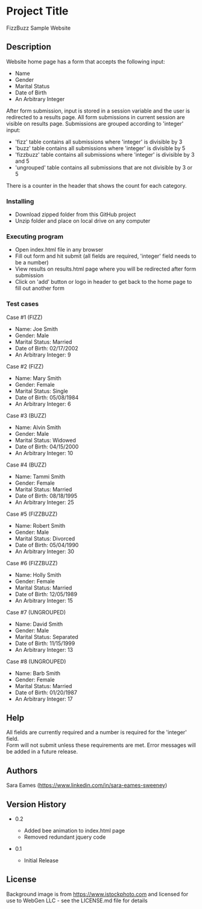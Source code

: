 # Project Title

FizzBuzz Sample Website

## Description

Website home page has a form that accepts the following input: 

* Name
* Gender
* Marital Status
* Date of Birth
* An Arbitrary Integer

After form submission, input is stored in a session variable and the user is redirected to a results page. All form submissions in current session are visible on results page.  Submissions are grouped according to 'integer' input: 

* 'fizz' table contains all submissions where 'integer' is divisible by 3
* 'buzz' table contains all submissions where 'integer' is divisible by 5
* 'fizzbuzz' table contains all submissions where 'integer' is divisible by 3 and 5
* 'ungrouped' table contains all submissions that are not divisible by 3 or 5

There is a counter in the header that shows the count for each category.

### Installing

* Download zipped folder from this GitHub project
* Unzip folder and place on local drive on any computer

### Executing program

* Open index.html file in any browser
* Fill out form and hit submit (all fields are required, 'integer' field needs to be a number)
* View results on results.html page where you will be redirected after form submission
* Click on 'add' button or logo in header to get back to the home page to fill out another form

### Test cases

Case #1 (FIZZ)
* Name: Joe Smith
* Gender: Male
* Marital Status: Married
* Date of Birth: 02/17/2002
* An Arbitrary Integer: 9

Case #2 (FIZZ)
* Name: Mary Smith
* Gender: Female
* Marital Status: Single
* Date of Birth: 05/08/1984
* An Arbitrary Integer: 6

Case #3 (BUZZ)
* Name: Alvin Smith
* Gender: Male
* Marital Status: Widowed
* Date of Birth: 04/15/2000
* An Arbitrary Integer: 10

Case #4 (BUZZ)
* Name: Tammi Smith
* Gender: Female
* Marital Status: Married
* Date of Birth: 08/18/1995
* An Arbitrary Integer: 25

Case #5 (FIZZBUZZ)
* Name: Robert Smith
* Gender: Male
* Marital Status: Divorced
* Date of Birth: 05/04/1990
* An Arbitrary Integer: 30

Case #6 (FIZZBUZZ)
* Name: Holly Smith
* Gender: Female
* Marital Status: Married
* Date of Birth: 12/05/1989
* An Arbitrary Integer: 15

Case #7 (UNGROUPED)
* Name: David Smith
* Gender: Male
* Marital Status: Separated
* Date of Birth: 11/15/1999
* An Arbitrary Integer: 13

Case #8 (UNGROUPED)
* Name: Barb Smith
* Gender: Female
* Marital Status: Married
* Date of Birth: 01/20/1987
* An Arbitrary Integer: 17

## Help
  
All fields are currently required and a number is required for the 'integer' field.  
Form will not submit unless these requirements are met.
Error messages will be added in a future release.

## Authors

Sara Eames (https://www.linkedin.com/in/sara-eames-sweeney)

## Version History

* 0.2
    * Added bee animation to index.html page
    * Removed redundant jquery code

* 0.1
    * Initial Release

## License

Background image is from https://www.istockphoto.com and licensed for use to WebGen LLC - see the LICENSE.md file for details

